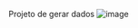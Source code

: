 Projeto de gerar dados 
![image](https://github.com/user-attachments/assets/7806ea58-4122-4082-9fd6-b0dd07851b49)
